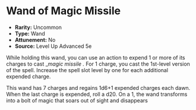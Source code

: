 # Wand of Magic Missile

- **Rarity:** Uncommon
- **Type:** Wand
- **Attunement:** No
- **Source:** Level Up Advanced 5e

While holding this wand, you can use an action to expend 1 or more of its charges to cast __magic missile ._ For 1 charge, you cast the 1st-level version of the spell. Increase the spell slot level by one for each additional expended charge.

This wand has 7 charges and regains 1d6+1 expended charges each dawn. When the last charge is expended, roll a d20\. On a 1, the wand transforms into a bolt of magic that soars out of sight and disappears
